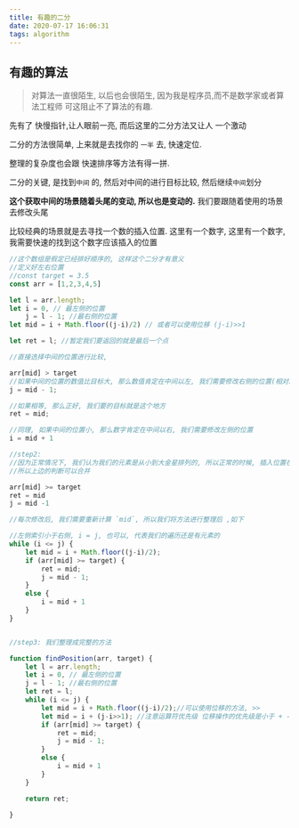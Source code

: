 ```yaml
---
title: 有趣的二分
date: 2020-07-17 16:06:31
tags: algorithm
---
```


## 有趣的算法

> 对算法一直很陌生, 以后也会很陌生, 因为我是程序员,而不是数学家或者算法工程师
> 可这阻止不了算法的有趣.

先有了 快慢指针,让人眼前一亮, 而后这里的二分方法又让人 一个激动

二分的方法很简单, 上来就是去找你的 `一半` 去, 快速定位.

整理的复杂度也会跟 快速排序等方法有得一拼.

二分的关键, 是找到`中间` 的, 然后对中间的进行目标比较, 然后继续`中间`划分

**这个获取中间的场景随着头尾的变动, 所以也是变动的.** 我们要跟随着使用的场景去修改头尾

比较经典的场景就是去寻找一个数的插入位置. 这里有一个数字, 这里有一个数字, 我需要快速的找到这个数字应该插入的位置

```js
//这个数组是假定已经排好顺序的, 这样这个二分才有意义
//定义好左右位置
//const target = 3.5
const arr = [1,2,3,4,5]

let l = arr.length;
let i = 0, // 最左侧的位置
    j = l - 1; //最右侧的位置
let mid = i + Math.floor((j-i)/2) // 或者可以使用位移 (j-i)>>1

let ret = l; //暂定我们要返回的就是最后一个点

//直接选择中间的位置进行比较,

arr[mid] > target
//如果中间的位置的数值比目标大, 那么数值肯定在中间以左, 我们需要修改右侧的位置(相对的mid也会变动)
j = mid - 1;

//如果相等, 那么正好, 我们要的目标就是这个地方
ret = mid;

//同理, 如果中间的位置小, 那么数字肯定在中间以右, 我们需要修改左侧的位置
i = mid + 1

//step2:
//因为正常情况下, 我们认为我们的元素是从小到大金星排列的, 所以正常的时候, 插入位置在右侧(>=)
//所以上边的判断可以合并

arr[mid] >= target
ret = mid
j = mid -1

//每次修改后, 我们需要重新计算 `mid`, 所以我们将方法进行整理后 ,如下

//左侧索引小于右侧, i = j, 也可以, 代表我们的遍历还是有元素的
while (i <= j) {
    let mid = i + Math.floor((j-i)/2);
    if (arr[mid] >= target) {
        ret = mid;
        j = mid - 1;
    }
    else {
        i = mid + 1
    }
}


//step3: 我们整理成完整的方法

function findPosition(arr, target) {
    let l = arr.length;
    let i = 0, // 最左侧的位置
    j = l - 1; //最右侧的位置
    let ret = l;
    while (i <= j) {
        let mid = i + Math.floor((j-i)/2);//可以使用位移的方法, >>
        let mid = i + (j-i>>1); //注意运算符优先级 位移操作的优先级是小于 + - 的
        if (arr[mid] >= target) {
            ret = mid;
            j = mid - 1;
        }
        else {
            i = mid + 1
        }
    }

    return ret;

}

```


